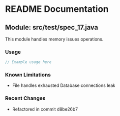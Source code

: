 # README Documentation

## Module: src/test/spec_17.java

This module handles memory issues operations.

### Usage

```java
// Example usage here
```

### Known Limitations

- File handles exhausted Database connections leak

### Recent Changes

- Refactored in commit d8be26b7
